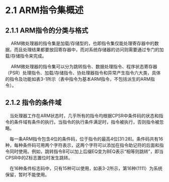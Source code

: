 # 2.1 ARM指令集概述

## 2.1.1 ARM指令的分类与格式

  ARM微处理器的指令集是加载\/存储型的，也即指令集仅能处理寄存器中的数据，而且处理结果都要放回寄存器中，而对系统存储器的访问则需要通过专门的加载\/存储指令来完成。

  ARM微处理器的指令集可以分为跳转指令、数据处理指令、程序状态寄存器（PSR）处理指令、加载\/存储指令、协处理器指令和异常产生指令六大类，具体的指令及功能如表3-1所示（表中指令为基本ARM指令，不包括派生的ARM指令）。

## 2.1.2 指令的条件域

 当处理器工作在ARM状态时，几乎所有的指令均根据CPSR中条件码的状态和指令的条件域有条件的执行。当指令的执行条件满足时，指令被执行，否则指令被忽略。

 每一条ARM指令包含4位的条件码，位于指令的最高4位\[31:28\]。条件码共有16种，每种条件码可用两个字符表示，这两个字符可以添加在指令助记符的后面和指令同时使用。例如，跳转指令B可以加上后缀EQ变为BEQ表示“相等则跳转”，即当CPSR中的Z标志置位时发生跳转。

 在16种条件标志码中，只有15种可以使用，如表3-2所示，第16种\(1111）为系统保留，暂时不能使用。

